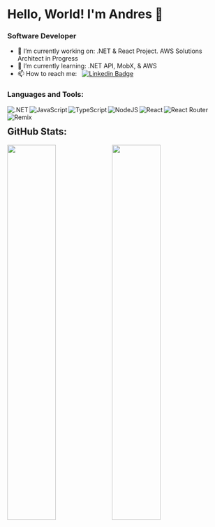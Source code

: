 # Hello, World! I'm Andres 👋

### Software Developer

- 🔭 I’m currently working on: .NET & React Project. AWS Solutions Architect in Progress
- 🌱 I’m currently learning: .NET API, MobX, & AWS
- 📫 How to reach me: &nbsp; [![Linkedin Badge](https://img.shields.io/badge/-Andres%20Machado-blue?style=flat&logo=Linkedin&logoColor=white)](https://www.linkedin.com/in/andres-machado/)

### Languages and Tools:

<img align="left" alt=".NET" src="https://img.shields.io/badge/.NET-5C2D91?style=for-the-badge&logo=.net&logoColor=white" />
<img align="left" alt="JavaScript" src="https://img.shields.io/badge/javascript-%23323330.svg?style=for-the-badge&logo=javascript&logoColor=%23F7DF1E" />
<img align="left" alt="TypeScript" src="https://img.shields.io/badge/typescript-%23007ACC.svg?style=for-the-badge&logo=typescript&logoColor=white" />
<img align="left" alt="NodeJS" src="https://img.shields.io/badge/node.js-6DA55F?style=for-the-badge&logo=node.js&logoColor=white" />
<img align="left" alt="React" src="https://img.shields.io/badge/react-%2320232a.svg?style=for-the-badge&logo=react&logoColor=%2361DAFB" />
<img align="left" alt="React Router" src="https://img.shields.io/badge/React_Router-CA4245?style=for-the-badge&logo=react-router&logoColor=white" />
<img align="left" alt="Remix" src="https://img.shields.io/badge/remix-%23000.svg?style=for-the-badge&logo=remix&logoColor=white" />

<br />

## GitHub Stats:
<img align="left" width="47%" src="https://github-readme-stats.vercel.app/api?username=amachad4&show_icons=true&theme=radical" />
<img align="left" width="47%" src="https://github-readme-stats.vercel.app/api/top-langs/?username=amachad4&layout=compact" />
